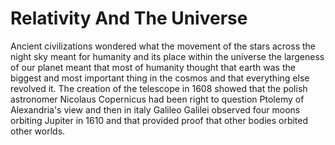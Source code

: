 # Relativity And The Universe

Ancient civilizations wondered what the movement of the stars across the night sky meant for humanity and its place within the universe the largeness of our planet meant that most of humanity thought that earth was the biggest and most important thing in the cosmos and that everything else revolved it.
The creation of the telescope in 1608 showed that the polish astronomer Nicolaus Copernicus had been right to question Ptolemy of Alexandria's view and then in italy Galileo Galilei observed four moons orbiting Jupiter in 1610 and that provided proof that other bodies orbited other worlds.


